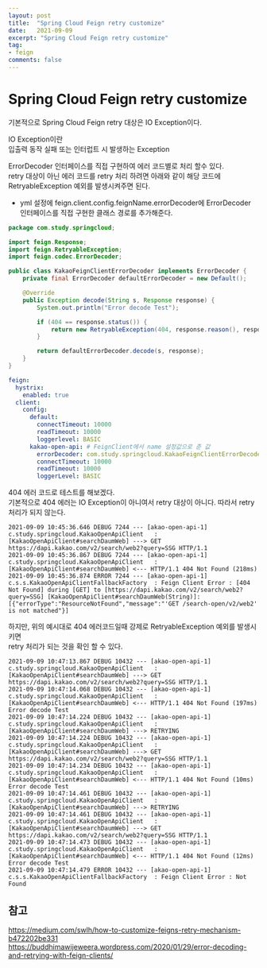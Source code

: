 ```yaml
---
layout: post
title:  "Spring Cloud Feign retry customize"
date:   2021-09-09
excerpt: "Spring Cloud Feign retry customize"
tag:
- feign 
comments: false
---
```


# Spring Cloud Feign retry customize

기본적으로 Spring Cloud Feign retry 대상은 IO Exception이다.  

IO Exception이란  
입출력 동작 실패 또는 인터럽트 시 발생하는 Exception

ErrorDecoder 인터페이스를 직접 구현하여 에러 코드별로 처리 할수 있다.  
retry 대상이 아닌 에러 코드를 retry 처리 하려면 아래와 같이 해당 코드에 RetryableException 예외를 발생시켜주면 된다.  
+ yml 설정에 feign.client.config.feignName.errorDecoder에 ErrorDecoder 인터페이스를 직접 구현한 클래스 경로를 추가해준다. 


``` java
package com.study.springcloud;

import feign.Response;
import feign.RetryableException;
import feign.codec.ErrorDecoder;

public class KakaoFeignClientErrorDecoder implements ErrorDecoder {
    private final ErrorDecoder defaultErrorDecoder = new Default();

    @Override
    public Exception decode(String s, Response response) {
        System.out.println("Error decode Test");

        if (404 == response.status()) {
            return new RetryableException(404, response.reason(), response.request().httpMethod(), null, response.request());
        }

        return defaultErrorDecoder.decode(s, response);
    }
}
```

``` yml
feign:
  hystrix:
    enabled: true
  client:
    config:
      default:
        connectTimeout: 10000
        readTimeout: 10000
        loggerlevel: BASIC
      kakao-open-api: # FeignClient에서 name 설정값으로 준 값
        errorDecoder: com.study.springcloud.KakaoFeignClientErrorDecoder
        connectTimeout: 10000
        readTimeout: 10000
        loggerLevel: BASIC
```


404 에러 코드로 테스트를 해보겠다.  
기본적으로 404 에러는 IO Exception이 아니여서 retry 대상이 아니다. 따라서 retry 처리가 되지 않는다.

```
2021-09-09 10:45:36.646 DEBUG 7244 --- [akao-open-api-1] c.study.springcloud.KakaoOpenApiClient   : [KakaoOpenApiClient#searchDaumWeb] ---> GET https://dapi.kakao.com/v2/search/web2?query=SSG HTTP/1.1
2021-09-09 10:45:36.867 DEBUG 7244 --- [akao-open-api-1] c.study.springcloud.KakaoOpenApiClient   : [KakaoOpenApiClient#searchDaumWeb] <--- HTTP/1.1 404 Not Found (218ms)
2021-09-09 10:45:36.874 ERROR 7244 --- [akao-open-api-1] c.s.s.KakaoOpenApiClientFallbackFactory  : Feign Client Error : [404 Not Found] during [GET] to [https://dapi.kakao.com/v2/search/web2?query=SSG] [KakaoOpenApiClient#searchDaumWeb(String)]: [{"errorType":"ResourceNotFound","message":"'GET /search-open/v2/web2' is not matched"}]
```


하지만, 위의 예시대로 404 에러코드일때 강제로 RetryableException 예외를 발생시키면  
retry 처리가 되는 것을 확인 할 수 있다.

```
2021-09-09 10:47:13.867 DEBUG 10432 --- [akao-open-api-1] c.study.springcloud.KakaoOpenApiClient   : [KakaoOpenApiClient#searchDaumWeb] ---> GET https://dapi.kakao.com/v2/search/web2?query=SSG HTTP/1.1
2021-09-09 10:47:14.068 DEBUG 10432 --- [akao-open-api-1] c.study.springcloud.KakaoOpenApiClient   : [KakaoOpenApiClient#searchDaumWeb] <--- HTTP/1.1 404 Not Found (197ms)
Error decode Test
2021-09-09 10:47:14.224 DEBUG 10432 --- [akao-open-api-1] c.study.springcloud.KakaoOpenApiClient   : [KakaoOpenApiClient#searchDaumWeb] ---> RETRYING
2021-09-09 10:47:14.224 DEBUG 10432 --- [akao-open-api-1] c.study.springcloud.KakaoOpenApiClient   : [KakaoOpenApiClient#searchDaumWeb] ---> GET https://dapi.kakao.com/v2/search/web2?query=SSG HTTP/1.1
2021-09-09 10:47:14.234 DEBUG 10432 --- [akao-open-api-1] c.study.springcloud.KakaoOpenApiClient   : [KakaoOpenApiClient#searchDaumWeb] <--- HTTP/1.1 404 Not Found (10ms)
Error decode Test
2021-09-09 10:47:14.461 DEBUG 10432 --- [akao-open-api-1] c.study.springcloud.KakaoOpenApiClient   : [KakaoOpenApiClient#searchDaumWeb] ---> RETRYING
2021-09-09 10:47:14.461 DEBUG 10432 --- [akao-open-api-1] c.study.springcloud.KakaoOpenApiClient   : [KakaoOpenApiClient#searchDaumWeb] ---> GET https://dapi.kakao.com/v2/search/web2?query=SSG HTTP/1.1
2021-09-09 10:47:14.473 DEBUG 10432 --- [akao-open-api-1] c.study.springcloud.KakaoOpenApiClient   : [KakaoOpenApiClient#searchDaumWeb] <--- HTTP/1.1 404 Not Found (12ms)
Error decode Test
2021-09-09 10:47:14.479 ERROR 10432 --- [akao-open-api-1] c.s.s.KakaoOpenApiClientFallbackFactory  : Feign Client Error : Not Found
```


## __참고__
https://medium.com/swlh/how-to-customize-feigns-retry-mechanism-b472202be331  
https://buddhimawijeweera.wordpress.com/2020/01/29/error-decoding-and-retrying-with-feign-clients/  

